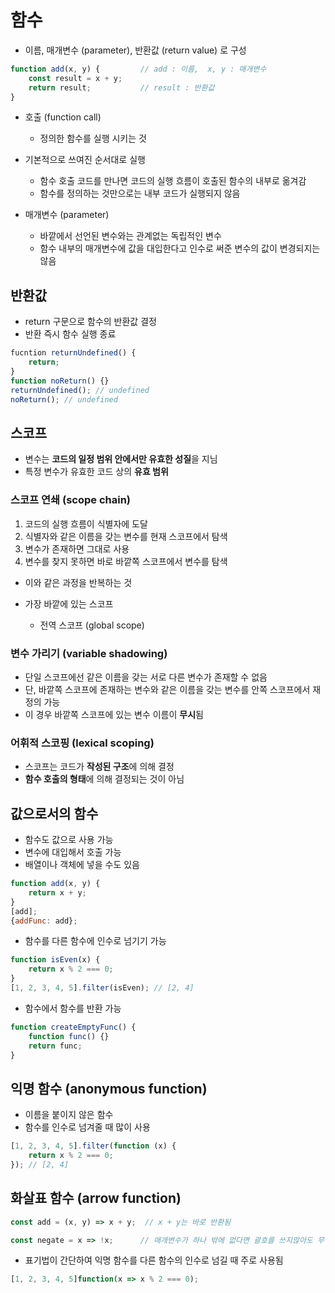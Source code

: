 # 함수

- 이름, 매개변수 (parameter), 반환값 (return value) 로 구성

```javascript
function add(x, y) {         // add : 이름,  x, y : 매개변수
    const result = x + y;	 
    return result;			 // result : 반환값
}
```

- 호출 (function call)
  - 정의한 함수를 실행 시키는 것

- 기본적으로 쓰여진 순서대로 실행
  - 함수 호출 코드를 만나면 코드의 실행 흐름이 호출된 함수의 내부로 옮겨감
  - 함수를 정의하는 것만으로는 내부 코드가 실행되지 않음
- 매개변수 (parameter)
  - 바깥에서 선언된 변수와는 관계없는 독립적인 변수
  - 함수 내부의 매개변수에 값을 대입한다고 인수로 써준 변수의 값이 변경되지는 않음



## 반환값

- return 구문으로 함수의 반환값 결정
- 반환 즉시 함수 실행 종료

```javascript
fucntion returnUndefined() {
    return;
}
function noReturn() {}
returnUndefined(); // undefined
noReturn(); // undefined
```



## 스코프

- 변수는 **코드의 일정 범위 안에서만 유효한 성질**을 지님
- 특정 변수가 유효한 코드 상의 **유효 범위**



### 스코프 연쇄 (scope chain)

1. 코드의 실행 흐름이 식별자에 도달 
2. 식별자와 같은 이름을 갖는 변수를 현재 스코프에서 탐색
3. 변수가  존재하면 그대로 사용
4. 변수를 찾지 못하면 바로 바깥쪽 스코프에서 변수를 탐색

- 이와 같은 과정을 반복하는 것

- 가장 바깥에 있는 스코프

  - 전역 스코프 (global scope)

  

### 변수 가리기 (variable shadowing)

- 단일 스코프에선 같은 이름을 갖는 서로 다른 변수가 존재할 수 없음
- 단, 바깥쪽 스코프에 존재하는 변수와 같은 이름을 갖는 변수를 안쪽 스코프에서 재정의 가능
- 이 경우 바깥쪽 스코프에 있는 변수 이름이 **무시**됨



### 어휘적 스코핑 (lexical scoping)

- 스코프는 코드가 **작성된 구조**에 의해 결정
- **함수 호출의 형태**에 의해 결정되는 것이 아님



## 값으로서의 함수

- 함수도 값으로 사용 가능
- 변수에 대입해서 호출 가능
- 배열이나 객체에 넣을 수도 있음

```javascript
function add(x, y) {
    return x + y;
}
[add];
{addFunc: add};
```

- 함수를 다른 함수에 인수로 넘기기 가능

```javascript
function isEven(x) {
    return x % 2 === 0;
}
[1, 2, 3, 4, 5].filter(isEven); // [2, 4]
```

- 함수에서 함수를 반환 가능

```javascript
function createEmptyFunc() {
    function func() {}
    return func;
}
```



## 익명 함수 (anonymous function)

- 이름을 붙이지 않은 함수
- 함수를 인수로 넘겨줄 때 많이 사용

```javascript
[1, 2, 3, 4, 5].filter(function (x) {
    return x % 2 === 0;
}); // [2, 4]
```



## 화살표 함수 (arrow function)

```javascript
const add = (x, y) => x + y;  // x + y는 바로 반환됨

const negate = x => !x; 	 // 매개변수가 하나 밖에 없다면 괄호를 쓰지않아도 무방
```

- 표기법이 간단하여 익명 함수를 다른 함수의 인수로 넘길 때 주로 사용됨

```javascript
[1, 2, 3, 4, 5]function(x => x % 2 === 0);
```


